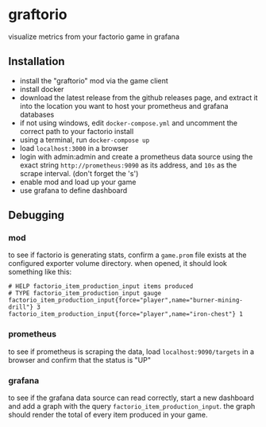 # graftorio

visualize metrics from your factorio game in grafana

## Installation

- install the "graftorio" mod via the game client
- install docker
- download the latest release from the github releases page, and extract it into the location you want to host your prometheus and grafana databases
- if not using windows, edit `docker-compose.yml` and uncomment the correct path to your factorio install
- using a terminal, run `docker-compose up`
- load `localhost:3000` in a browser
- login with admin:admin and create a prometheus data source using the exact string `http://prometheus:9090` as its address, and `10s` as the scrape interval. (don't forget the 's')
- enable mod and load up your game
- use grafana to define dashboard

## Debugging

### mod

to see if factorio is generating stats, confirm a `game.prom` file exists at the configured exporter volume directory.  when opened, it should look something like this:

```
# HELP factorio_item_production_input items produced
# TYPE factorio_item_production_input gauge
factorio_item_production_input{force="player",name="burner-mining-drill"} 3
factorio_item_production_input{force="player",name="iron-chest"} 1
```

### prometheus

to see if prometheus is scraping the data, load `localhost:9090/targets` in a browser and confirm that the status is "UP"

### grafana

to see if the grafana data source can read correctly, start a new dashboard and add a graph with the query `factorio_item_production_input`. the graph should render the total of every item produced in your game.

